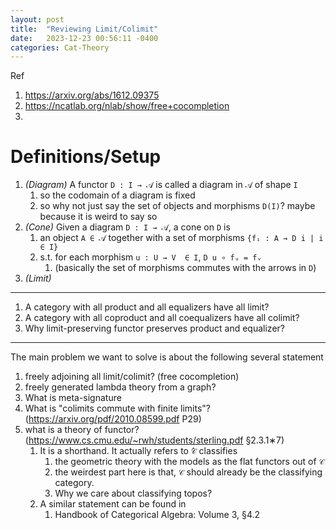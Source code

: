 ```yaml
---
layout: post
title:  "Reviewing Limit/Colimit"
date:   2023-12-23 00:56:11 -0400
categories: Cat-Theory
---
```


Ref 
1. https://arxiv.org/abs/1612.09375
2. https://ncatlab.org/nlab/show/free+cocompletion
3. 

# Definitions/Setup

1. *(Diagram)* A functor `D : I → 𝒜` is called a diagram in `𝒜` of shape `I`
   1. so the codomain of a diagram is fixed
   2. so why not just say the set of objects and morphisms `D(I)`? maybe because it is weird to say so
2. *(Cone)* Given a diagram `D : I → 𝒜`, a cone on `D` is
   1. an object `A ∈ 𝒜` together with a set of morphisms `{fᵢ : A → D i | i ∈ I}`
   2. s.t. for each morphism `u : U → V  ∈ I`, `D u ∘ fᵤ = fᵥ` 
      1. (basically the set of morphisms commutes with the arrows in `D`)
3. *(Limit)* 


***

1. A category with all product and all equalizers have all limit?
2. A category with all coproduct and all coequalizers have all colimit?
3. Why limit-preserving functor preserves product and equalizer?


***
The main problem we want to solve is about the following several statement
1. freely adjoining all limit/colimit? (free cocompletion)
2. freely generated lambda theory from a graph? 
3. What is meta-signature
4. What is "colimits commute with finite limits"? (https://arxiv.org/pdf/2010.08599.pdf P29)
5. what is a theory of functor? (https://www.cs.cmu.edu/~rwh/students/sterling.pdf §2.3.1∗7)
   1. It is a shorthand. It actually refers to `̂𝒞` classifies 
      1. the geometric theory with the models as the flat functors out of `𝒞`
      2. the weirdest part here is that, `𝒞` should already be the classifying category. 
      3. Why we care about classifying topos?
   2. A similar statement can be found in 
      1. Handbook of Categorical Algebra: Volume 3, §4.2
